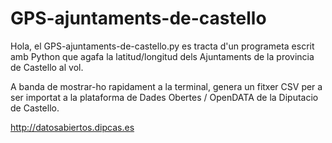 # GPS-ajuntaments-de-castello

Hola, el GPS-ajuntaments-de-castello.py es tracta d'un programeta escrit amb Python que agafa la latitud/longitud dels Ajuntaments de la provincia de Castello al vol.

A banda de mostrar-ho rapidament a la terminal, genera un fitxer CSV per a ser importat a la plataforma de Dades Obertes / OpenDATA de la Diputacio de Castello. 

http://datosabiertos.dipcas.es
